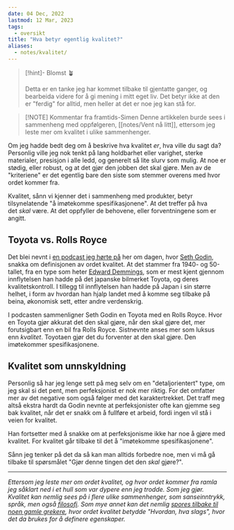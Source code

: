 ```yaml
---
date: 04 Dec, 2022
lastmod: 12 Mar, 2023
tags:
  - oversikt
title: "Hva betyr egentlig kvalitet?"
aliases:
  - notes/kvalitet/
---
```

> [!hint]- Blomst 🪴
>
> Detta er en tanke jeg har kommet tilbake til gjentatte ganger, og bearbeida videre for å gi mening i mitt eget liv. Det betyr ikke at den er "ferdig" for alltid, men heller at det er noe jeg kan stå for.

> [!NOTE] Kommentar fra framtids-Simen
> Denne artikkelen burde sees i sammenheng med oppfølgeren, [[notes/Vent nå litt]], ettersom jeg leste mer om kvalitet i ulike sammenhenger.

Om jeg hadde bedt deg om å beskrive hva kvalitet _er_, hva ville du sagt da? Personlig ville jeg nok tenkt på lang holdbarhet eller varighet, sterke materialer, presisjon i alle ledd, og generelt så lite slurv som mulig. At noe er stødig, eller robust, og at det gjør den jobben det skal gjøre. Men av de "kriteriene" er det egentlig bare den siste som stemmer overens med hvor ordet kommer fra.

Kvalitet, sånn vi kjenner det i sammenheng med produkter, betyr tilsynelatende "å imøtekomme spesifikasjonene". At det treffer på hva det _skal_ være. At det oppfyller de behovene, eller forventningene som er angitt.

## Toyota vs. Rolls Royce

Det blei nevnt i [en podcast jeg hørte på](https://open.spotify.com/episode/5tdzZ1yUZMDiz2hulYsCD2?si=n5Bi3BcBRTe4wSFY9-7Llg&t=578&context=spotify%3Ashow%3A5qSUyCrk9KR69lEiXbjwXM&ref=simen-skriver) her om dagen, hvor [Seth Godin](https://seths.blog/?ref=simen-skriver), snakka om definisjonen av ordet kvalitet. At det stammer fra 1940- og 50-tallet, fra en type som heter [Edward Demmings](https://www.creativesafetysupply.com/articles/william-edwards-deming-the-father-of-quality-management/?ref=simen-skriver), som er mest kjent gjennom innflytelsen han hadde på det japanske bilmerket Toyota, og deres kvalitetskontroll. I tillegg til innflytelsen han hadde på Japan i sin større helhet, i form av hvordan han hjalp landet med å komme seg tilbake på beina, økonomisk sett, etter andre verdenskrig.

I podcasten sammenligner Seth Godin en Toyota med en Rolls Royce. Hvor en Toyota gjør akkurat det den skal gjøre, når den skal gjøre det, mer forutsigbart enn en bil fra Rolls Royce. Sistnevnte anses mer som luksus enn _kvalitet_. Toyotaen gjør det du forventer at den skal gjøre. Den imøtekommer spesifikasjonene.

## Kvalitet som unnskyldning

Personlig så har jeg lenge sett på meg selv om en "detaljorientert" type, om jeg skal si det pent, men perfeksjonist er nok mer riktig. For det omfatter mer av det negative som også følger med det karaktertrekket. Det traff meg altså ekstra hardt da Godin nevnte at perfeksjonister ofte kan gjemme seg bak kvalitet, når det er snakk om å fullføre et arbeid, fordi ingen vil stå i veien for kvalitet.

Han fortsetter med å snakke om at perfeksjonisme ikke har noe å gjøre med kvalitet. For kvalitet går tilbake til det å "imøtekomme spesifikasjonene".

Sånn jeg tenker på det da så kan man alltids forbedre noe, men vi må gå tilbake til spørsmålet "Gjør denne tingen det den _skal_ gjøre?".

---

_Ettersom jeg leste mer om ordet kvalitet, og hvor ordet kommer fra ramla jeg såklart ned i et hull som var dypere enn jeg trodde. Som jeg gjør. Kvalitet kan nemlig sees på i flere ulike sammenhenger, som sanseinntrykk, språk, men også [filosofi](https://snl.no/kvalitet_-_filosofi?ref=simen-skriver). Som mye annet kan det nemlig [spores tilbake til noen gamle grekere](https://en.wiktionary.org/wiki/quality?ref=simen-skriver), hvor ordet kvalitet betydde "Hvordan, hva slags",_ _hvor det da brukes for å definere egenskaper._